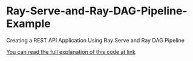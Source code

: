# Ray-Serve-and-Ray-DAG-Pipeline-Example
Creating a REST API Application Using Ray Serve and Ray DAG Pipeline

[You can read the full explanation of this code at link](https://medium.com/@ilyajob05/creating-a-rest-api-application-using-ray-serve-and-ray-dag-pipeline-43f17eec5ff3)
